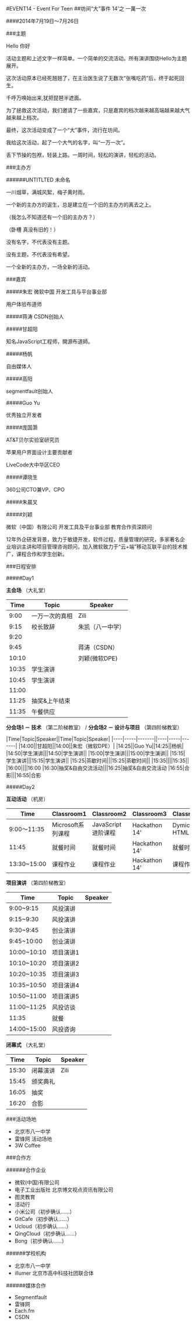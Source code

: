 #EVENT14 - Event For Teen
##坊间“大”事件 14'之 一萬一次

####2014年7月19日～7月26日


###主题

Hello		你好

活动主题和上述文字一样简单。一个简单的交流活动。所有演讲围绕Hello为主题展开。

这次活动原本已经死翘翘了，在主治医生说了无数次“张嘴吃药”后，终于起死回生。

千呼万唤始出来,犹把琵琶半遮面。

为了拯救这次活动，我们邀请了一些嘉宾，只是嘉宾的档次越来越高端越来越大气越来越上档次。

最终，这次活动变成了一个“大”事件，流行在坊间。

我给这次活动，起了一个大气的名字，叫“一万一次”。

丢下节操的包袱，轻装上路。一周时间，轻松的演讲，轻松的活动。

###主办方

######UNTITLTED 未命名

一川烟草，满城风絮，梅子黄时雨。

一个新的主办方的诞生，总是建立在一个旧的主办方的离去之上。

（我怎么不知道还有一个旧的主办方？）

（卧槽 真没有旧的！）

没有名字，不代表没有主题。

没有主题，不代表没有希望。

一个全新的主办方，一场全新的活动。

###嘉宾

#####朱宏
微软中国 开发工具与平台事业部

用户体验布道师

#####蒋涛
CSDN创始人

#####甘超阳

知名JavaScript工程师，開源布道師。

#####杨帆

自由媒体人

#####高阳

segmentfault创始人

#####Guo Yu

优秀独立开发者

#####庞国灏

AT&T贝尔实验室研究员

苹果用户界面设计主要贡献者

LiveCode大中华区CEO

#####谭晓生

360公司CTO兼VP、CPO

#####朱晨叉

#####刘颖

微软（中国）有限公司 开发工具及平台事业部  教育合作资深顾问

12年外企研发背景，致力于敏捷开发，软件过程，质量管理的研究，多家著名企业培训主讲和项目管理咨询顾问，加入微软致力于“云+端”移动互联平台的技术推广，课程合作和学生创新。


###日程安排

#####Day1

**主会场**	（大礼堂）

|Time|Topic|Speaker|
|----|-----|-------|
|9:00|一万一次的真相|Zili|
|9:15|校长致辞|朱凯（八一中学）|
|9:20|
|9:45||蒋涛（CSDN）|
|10:10||刘颖(微软DPE)|
|10:35|学生演讲||
|10:45|学生演讲|
|11:00|||
|11:25|抽奖&上午结束||
|11:35|午餐供应||

**分会场1 － 技术**	（第二阶梯教室） / **分会场2 － 设计与项目**	（第四阶梯教室）

|Time|Topic|Speaker||Time|Topic|Speaker|
|----|-----|-------||----|-----|-------|
|14:00||甘超阳||14:00||朱宏（微软DPE）|
|14:25||Guo Yu||14:25||杨帆|
|14:50|学生演讲|||14:50|学生演讲||
|15:00|学生演讲|||15:00|学生演讲||
|15:15|学生演讲|||15:15|学生演讲||
|15:25|茶歇时间|||15:25|茶歇时间||
|15:35||||15:35||
|16:00||||16:00
|16:30|抽奖&自由交流活动|||16:25|抽奖&自由交流活动
|16:55|合影|||16:55|合影


#####Day2

**互动活动**	（机房）

|Time|Classroom1|Classroom2|Classroom3|Classroom4|
|----|----------|----------|----------|----------|
|9:00～11:35|Microsoft系列课程|JavaScript进阶课程|Hackathon 14'|Dymic HTML|
|11:45|就餐时间|就餐时间|Hackathon 14'|就餐时间|
|13:30~15:00|课程作业|课程作业|Hackathon 14'|课程作业|

**项目演讲**	（第四阶梯教室）

|Time|Topic|Speaker|
|----|-----|-------|
|9:00~9:15|风投演讲||
|9:15~9:30|风投演讲||
|9:30~9:45|创业演讲||
|9:45~10:00|创业演讲||
|10:00~10:10|项目演讲1||
|10:10~10:20|项目演讲2||
|10:20~10:35|项目演讲3||
|10:35~10:50|项目演讲4||
|10:50~11:00|项目演讲5||
|11:00~11:25|风投访谈||
|11:35|就餐|
|14:00~15:00|风投咨询|

**闭幕式**	（大礼堂）

|Time|Topic|Speaker|
|----|-----|-------|
|15:30|闭幕演讲|Zili|
|15:45|颁奖典礼||
|16:05|抽奖
|16:20|合影

###活动场地

* 北京市八一中学
* 雷锋网 活动场地
* 3W Coffee

###合作方

######合作企业

* 微软(中国)有限公司
* 电子工业出版社 北京博文视点资讯有限公司
* 图灵教育
* 活动行
* 小米公司（初步确认……）
* GitCafe（初步确认……）
* Ucloud（初步确认……）
* QingCloud（初步确认……）
* Bong（初步确认……）

######学校机构

* 北京市八一中学
* illumer 北京市高中科技社团联合体

######媒体合作

* Segmentfault
* 雷锋网
* Each.fm
* CSDN